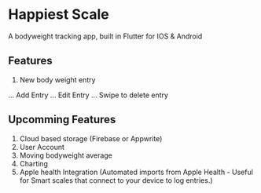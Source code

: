 # Happiest Scale

A bodyweight tracking app, built in Flutter for IOS & Android

## Features

1. New body weight entry

... Add Entry
... Edit Entry
... Swipe to delete entry

## Upcomming Features

1. Cloud based storage (Firebase or Appwrite)
2. User Account
3. Moving bodyweight average
4. Charting
5. Apple health Integration (Automated imports from Apple Health - Useful for Smart scales that connect to your device to log entries.)

